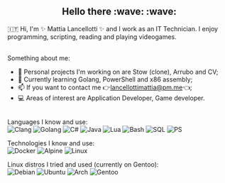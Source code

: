 <h2 style="text-align: center;">Hello there :wave: :wave: </h2>
🇮🇹 Hi, I'm ✨ Mattia Lancellotti ✨ and I work as an IT Technician. I enjoy programming, scripting, reading and playing videogames.</br></br>

Something about me:
- 🔭 Personal projects I'm working on are Stow (clone), Arrubo and CV; </br>
- 🌱 Currently learning Golang, PowerShell and x86 assembly; </br>
- 📫 If you want to contact me 👉lancellottimattia@pm.me👈; </br>
- 💻 Areas of interest are Application Developer, Game developer. </br></br>

Languages I know and use: </br>
![Clang](https://img.shields.io/badge/C-00599C?style=for-the-badge&logo=c&logoColor=white)
![Golang](https://img.shields.io/badge/Go-00ADD8?style=for-the-badge&logo=go&logoColor=white)
![C#](https://img.shields.io/badge/C%23-239120?style=for-the-badge&logo=c-sharp&logoColor=white)
![Java](https://img.shields.io/badge/Java-ED8B00?style=for-the-badge&logo=java&logoColor=white)
![Lua](https://img.shields.io/badge/Lua-2C2D72?style=for-the-badge&logo=lua&logoColor=white)
![Bash](https://img.shields.io/badge/Shell_Script-3DDC84?style=for-the-badge&logo=gnu-bash&logoColor=white)
![SQL](https://img.shields.io/badge/MySQL-CC342D?style=for-the-badge&logo=mysql&logoColor=white)
![PS](https://img.shields.io/badge/PowerShell-00599C?style=for-the-badge&logo=PowerShell&logoColor=white)

Technologies I know and use: </br>
![Docker](https://img.shields.io/badge/Docker-0175C2?style=for-the-badge&logo=docker&logoColor=white)
![Alpine](https://img.shields.io/badge/Alpine_Linux-0D597F?style=for-the-badge&logo=alpine-linux&logoColor=white)
![Linux](https://img.shields.io/badge/Linux-F7DF1E?style=for-the-badge&logo=linux&logoColor=black)

Linux distros I tried and used (currently on Gentoo): </br>
![Debian](https://img.shields.io/badge/Debian-CC342D?style=for-the-badge&logo=debian&logoColor=white)
![Ubuntu](https://img.shields.io/badge/Ubuntu-E95420?style=for-the-badge&logo=ubuntu&logoColor=white)
![Arch](https://img.shields.io/badge/Arch_Linux-1793D1?style=for-the-badge&logo=arch-linux&logoColor=black)
![Gentoo](https://img.shields.io/badge/Gentoo-56347C?style=for-the-badge&logo=gentoo&logoColor=black)

<!--
**mattialancellotti/mattialancellotti** is a ✨ _special_ ✨ repository because its `README.md` (this file) appears on your GitHub profile.

Here are some ideas to get you started:

- 🔭 I’m currently working on ...
- 🌱 I’m currently learning ...
- 👯 I’m looking to collaborate on ...
- 🤔 I’m looking for help with ...
- 💬 Ask me about ...
- 📫 How to reach me: ...
- 😄 Pronouns: ...
- ⚡ Fun fact: ...
-->
